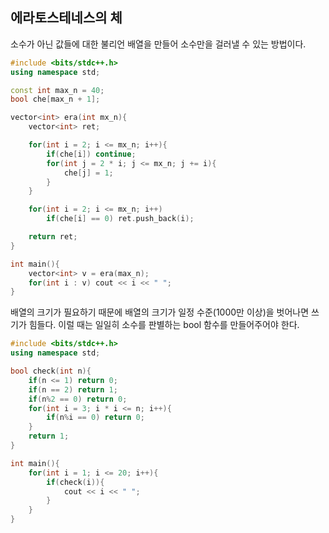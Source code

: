 ## 에라토스테네스의 체
소수가 아닌 값들에 대한 불리언 배열을 만들어 소수만을 걸러낼 수 있는 방법이다.

```c++
#include <bits/stdc++.h>
using namespace std;

const int max_n = 40;
bool che[max_n + 1];

vector<int> era(int mx_n){
    vector<int> ret;

    for(int i = 2; i <= mx_n; i++){
        if(che[i]) continue;
        for(int j = 2 * i; j <= mx_n; j += i){
            che[j] = 1;
        }
    }

    for(int i = 2; i <= mx_n; i++)
        if(che[i] == 0) ret.push_back(i);

    return ret;
}

int main(){
    vector<int> v = era(max_n);
    for(int i : v) cout << i << " ";
}
```

배열의 크기가 필요하기 때문에 배열의 크기가 일정 수준(1000만 이상)을 벗어나면 쓰기가 힘들다. 이럴 때는 일일히 소수를 판별하는 bool 함수를 만들어주어야 한다.

```c++
#include <bits/stdc++.h>
using namespace std;

bool check(int n){
    if(n <= 1) return 0;
    if(n == 2) return 1;
    if(n%2 == 0) return 0;
    for(int i = 3; i * i <= n; i++){
        if(n%i == 0) return 0;
    }
    return 1;
}

int main(){
    for(int i = 1; i <= 20; i++){
        if(check(i)){
            cout << i << " ";
        }
    }
}

```